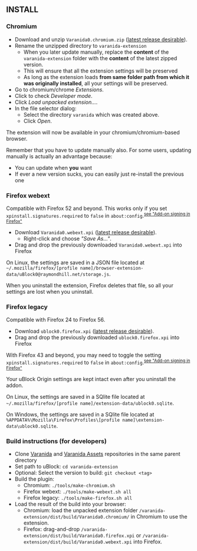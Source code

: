 ## INSTALL

### Chromium

- Download and unzip `Varanida0.chromium.zip` ([latest release desirable](https://github.com/Varanida/varanida-extension/releases)).
- Rename the unzipped directory to `varanida-extension`
    - When you later update manually, replace the **content** of the `varanida-extension` folder with the **content** of the latest zipped version.
    - This will ensure that all the extension settings will be preserved
    - As long as the extension loads **from same folder path from which it was originally installed**, all your settings will be preserved.
- Go to chromium/chrome *Extensions*.
- Click to check *Developer mode*.
- Click *Load unpacked extension...*.
- In the file selector dialog:
    - Select the directory `varanida` which was created above.
    - Click *Open*.

The extension will now be available in your chromium/chromium-based browser.

Remember that you have to update manually also. For some users, updating manually is actually an advantage because:
- You can update when **you** want
- If ever a new version sucks, you can easily just re-install the previous one

### Firefox webext

Compatible with Firefox 52 and beyond. This works only if you set `xpinstall.signatures.required` to `false` in `about:config`.<sup>[see "Add-on signing in Firefox"](https://support.mozilla.org/en-US/kb/add-on-signing-in-firefox)</sup>

- Download `Varanida0.webext.xpi` ([latest release desirable](https://github.com/gorhill/uBlock/releases)).
    - Right-click and choose _"Save As..."_.
- Drag and drop the previously downloaded `Varanida0.webext.xpi` into Firefox

On Linux, the settings are saved in a JSON file located at `~/.mozilla/firefox/[profile name]/browser-extension-data/uBlock0@raymondhill.net/storage.js`.

When you uninstall the extension, Firefox deletes that file, so all your settings are lost when you uninstall.

### Firefox legacy

Compatible with Firefox 24 to Firefox 56.

- Download `ublock0.firefox.xpi` ([latest release desirable](https://github.com/gorhill/uBlock/releases)).
- Drag and drop the previously downloaded `ublock0.firefox.xpi` into Firefox

With Firefox 43 and beyond, you may need to toggle the setting `xpinstall.signatures.required` to `false` in `about:config`.<sup>[see "Add-on signing in Firefox"](https://support.mozilla.org/en-US/kb/add-on-signing-in-firefox)</sup>

Your uBlock Origin settings are kept intact even after you uninstall the addon.

On Linux, the settings are saved in a SQlite file located at `~/.mozilla/firefox/[profile name]/extension-data/ublock0.sqlite`.

On Windows, the settings are saved in a SQlite file located at `%APPDATA%\Mozilla\Firefox\Profiles\[profile name]\extension-data\ublock0.sqlite`.

### Build instructions (for developers)

- Clone [Varanida](https://github.com/Varanida/varanida-extension) and [Varanida Assets](https://github.com/Varanida/varanida-extension-assets) repositories in the same parent directory
- Set path to uBlock: `cd varanida-extension`
- Optional: Select the version to build: `git checkout <tag>`
- Build the plugin:
    - Chromium: `./tools/make-chromium.sh`
    - Firefox webext: `./tools/make-webext.sh all`
    - Firefox legacy: `./tools/make-firefox.sh all`
- Load the result of the build into your browser:
    - Chromium: load the unpacked extension folder `/varanida-extension/dist/build/Varanida0.chromium/` in Chromium to use the extension.
    - Firefox: drag-and-drop `/varanida-extension/dist/build/Varanida0.firefox.xpi` or `/varanida-extension/dist/build/Varanida0.webext.xpi` into Firefox.
